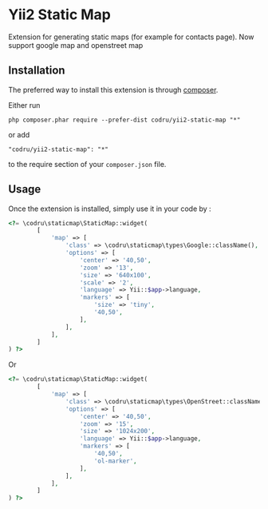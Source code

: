 Yii2 Static Map
===============
Extension for generating static maps (for example for contacts page). Now support google map and openstreet map

Installation
------------

The preferred way to install this extension is through [composer](http://getcomposer.org/download/).

Either run

```
php composer.phar require --prefer-dist codru/yii2-static-map "*"
```

or add

```
"codru/yii2-static-map": "*"
```

to the require section of your `composer.json` file.


Usage
-----

Once the extension is installed, simply use it in your code by  :

```php
<?= \codru\staticmap\StaticMap::widget(
        [
            'map' => [
                'class' => \codru\staticmap\types\Google::className(),
                'options' => [
                    'center' => '40,50',
                    'zoom' => '13',
                    'size' => '640x100',
                    'scale' => '2',
                    'language' => Yii::$app->language,
                    'markers' => [
                        'size' => 'tiny',
                        '40,50',
                    ],
                ],
            ],
        ]
) ?>
```
Or
```php
<?= \codru\staticmap\StaticMap::widget(
        [
            'map' => [
                'class' => \codru\staticmap\types\OpenStreet::className(),
                'options' => [
                    'center' => '40,50',
                    'zoom' => '15',
                    'size' => '1024x200',
                    'language' => Yii::$app->language,
                    'markers' => [
                        '40,50',
                        'ol-marker',
                    ],
                ],
            ],
        ]
) ?>
```
